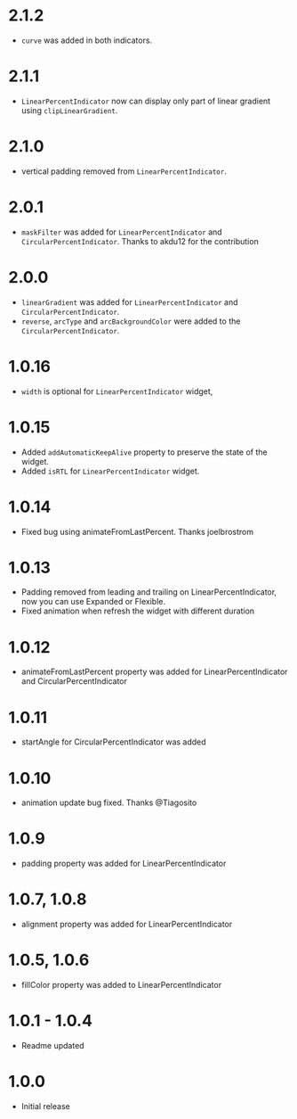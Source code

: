 # 2.1.2
- `curve` was added in both indicators.

# 2.1.1
- `LinearPercentIndicator` now can display only part of linear gradient using `clipLinearGradient`.

# 2.1.0
- vertical padding removed from `LinearPercentIndicator`.

# 2.0.1
- `maskFilter` was added for `LinearPercentIndicator` and `CircularPercentIndicator`. Thanks to akdu12 for the contribution

# 2.0.0
- `linearGradient` was added for `LinearPercentIndicator` and `CircularPercentIndicator`.
- `reverse`, `arcType` and `arcBackgroundColor` were added to the  `CircularPercentIndicator`.

# 1.0.16
- `width` is optional for `LinearPercentIndicator` widget,   

# 1.0.15
- Added `addAutomaticKeepAlive` property to preserve the state of the widget.
- Added `isRTL` for `LinearPercentIndicator` widget.

# 1.0.14
- Fixed bug using animateFromLastPercent. Thanks joelbrostrom

# 1.0.13
- Padding removed from leading and trailing on LinearPercentIndicator, now you can use Expanded or Flexible.
- Fixed animation when refresh the widget with different duration

# 1.0.12
- animateFromLastPercent property was added for LinearPercentIndicator and CircularPercentIndicator

# 1.0.11
- startAngle for CircularPercentIndicator was added

# 1.0.10
- animation update bug fixed. Thanks @Tiagosito 

# 1.0.9
- padding property was added for LinearPercentIndicator

# 1.0.7, 1.0.8
- alignment property was added for LinearPercentIndicator

# 1.0.5, 1.0.6
- fillColor property was added to LinearPercentIndicator

# 1.0.1 - 1.0.4
- Readme updated

# 1.0.0
- Initial release

